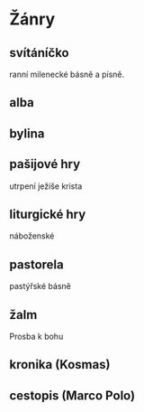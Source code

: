 # Žánry
## svítáníčko
ranní milenecké básně a písně.
## alba
## bylina
## pašijové hry
utrpení ježíše krista
## liturgické hry
náboženské
## pastorela
pastýřské básně
## žalm
Prosba k bohu
## kronika (Kosmas)
## cestopis (Marco Polo)